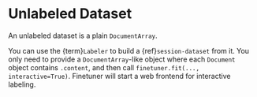 # Unlabeled Dataset

An unlabeled dataset is a plain `DocumentArray`.

You can use the {term}`Labeler` to build a {ref}`session-dataset` from it. You only need to provide a `DocumentArray`-like object where each `Document` object contains `.content`, and then call `finetuner.fit(..., interactive=True)`. Finetuner will start a web frontend for interactive labeling.
